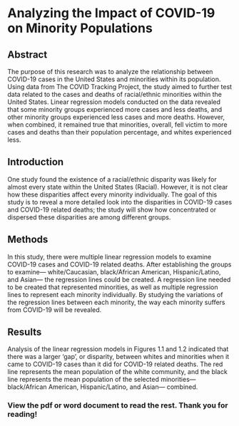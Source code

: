 # Analyzing the Impact of COVID-19 on Minority Populations

## Abstract

The purpose of this research was to analyze the relationship between COVID-19 cases in the United States and minorities within its population. Using data from The COVID Tracking Project, the study aimed to further test data related to the cases and deaths of racial/ethnic minorities within the United States. Linear regression models conducted on the data revealed that some minority groups experienced more cases and less deaths, and other minority groups experienced less cases and more deaths. However, when combined, it remained true that minorities, overall, fell victim to more cases and deaths than their population percentage, and whites experienced less.


## Introduction

One study found the existence of a racial/ethnic disparity was likely for almost every state within the United States (Racial). However, it is not clear how these disparities affect every minority individually. The goal of this study is to reveal a more detailed look into the disparities in COVID-19 cases and COVID-19 related deaths; the study will show how concentrated or dispersed these disparities are among different groups.

## Methods

In this study, there were multiple linear regression models to examine COVID-19 cases and COVID-19 related deaths. After establishing the groups to examine— white/Caucasian, black/African American, Hispanic/Latino, and Asian— the regression lines could be created. A regression line needed to be created that represented minorities, as well as multiple regression lines to represent each minority individually. By studying the variations of the regression lines between each minority, the way each minority suffers from COVID-19 will be revealed.

## Results

Analysis of the linear regression models in Figures 1.1 and 1.2 indicated that there was a larger ‘gap’, or disparity, between whites and minorities when it came to COVID-19 cases than it did for COVID-19 related deaths. The red line represents the mean population of the white community, and the black line represents the mean population of the selected minorities— black/African American, Hispanic/Latino, and Asian— combined.


### View the pdf or word document to read the rest. Thank you for reading!
